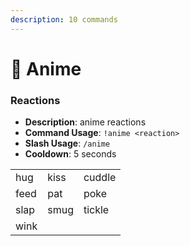 ```yaml
---
description: 10 commands
---
```


# 🔞 Anime

### Reactions

- **Description**: anime reactions
- **Command Usage**: `!anime <reaction>`
- **Slash Usage**: `/anime`
- **Cooldown**: 5 seconds

|      |      |        |
| ---- | ---- | ------ |
| hug  | kiss | cuddle |
| feed | pat  | poke   |
| slap | smug | tickle |
| wink |      |        |
